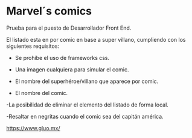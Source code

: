 
# Marvel´s comics

Prueba para el puesto de Desarrollador Front End.

El listado esta en por comic en base a super villano, cumpliendo con los siguientes requisitos:

- Se prohíbe el uso de frameworks css.

- Una imagen cualquiera para simular el comic.

- El nombre del superhéroe/villano que aparece por comic.
- El nombre del comic.

-La posibilidad de eliminar el elemento del listado de forma local.

-Resaltar en negritas cuando el comic sea del capitán américa.

https://www.gluo.mx/